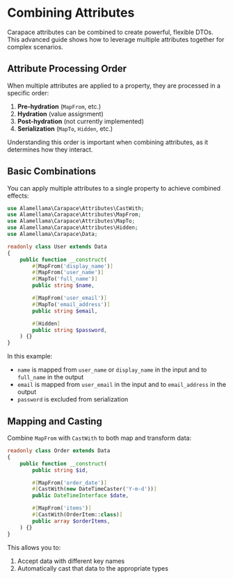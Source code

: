 # Combining Attributes

Carapace attributes can be combined to create powerful, flexible DTOs. This advanced guide shows how to leverage multiple attributes together for complex scenarios.

## Attribute Processing Order

When multiple attributes are applied to a property, they are processed in a specific order:

1. **Pre-hydration** (`MapFrom`, etc.)
2. **Hydration** (value assignment)
3. **Post-hydration** (not currently implemented)
4. **Serialization** (`MapTo`, `Hidden`, etc.)

Understanding this order is important when combining attributes, as it determines how they interact.

## Basic Combinations

You can apply multiple attributes to a single property to achieve combined effects:

```php
use Alamellama\Carapace\Attributes\CastWith;
use Alamellama\Carapace\Attributes\MapFrom;
use Alamellama\Carapace\Attributes\MapTo;
use Alamellama\Carapace\Attributes\Hidden;
use Alamellama\Carapace\Data;

readonly class User extends Data
{
    public function __construct(
        #[MapFrom('display_name')]
        #[MapFrom('user_name')]
        #[MapTo('full_name')]
        public string $name,

        #[MapFrom('user_email')]
        #[MapTo('email_address')]
        public string $email,

        #[Hidden]
        public string $password,
    ) {}
}
```

In this example:

- `name` is mapped from `user_name` or `display_name` in the input and to `full_name` in the output
- `email` is mapped from `user_email` in the input and to `email_address` in the output
- `password` is excluded from serialization

## Mapping and Casting

Combine `MapFrom` with `CastWith` to both map and transform data:

```php
readonly class Order extends Data
{
    public function __construct(
        public string $id,

        #[MapFrom('order_date')]
        #[CastWith(new DateTimeCaster('Y-m-d'))]
        public DateTimeInterface $date,

        #[MapFrom('items')]
        #[CastWith(OrderItem::class)]
        public array $orderItems,
    ) {}
}
```

This allows you to:

1. Accept data with different key names
2. Automatically cast that data to the appropriate types
